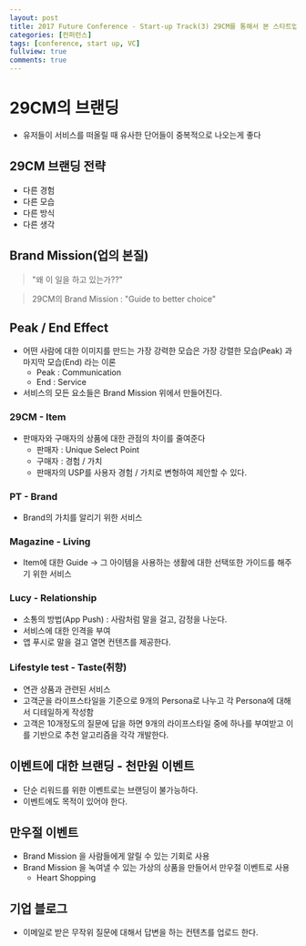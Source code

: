 ```yaml
---
layout: post
title: 2017 Future Conference - Start-up Track(3) 29CM를 통해서 본 스타트업 브랜딩
categories: [컨퍼런스]
tags: [conference, start up, VC]
fullview: true
comments: true
---
```

# 29CM의 브랜딩
* 유저들이 서비스를 떠올릴 때 유사한 단어들이 중복적으로 나오는게 좋다
## 29CM 브랜딩 전략
* 다른 경험
* 다른 모습
* 다른 방식
* 다른 생각


## Brand Mission(업의 본질)
> "왜 이 일을 하고 있는가??"

> 29CM의 Brand Mission : "Guide to better choice"

## Peak / End Effect
 * 어떤 사람에 대한 이미지를 만드는 가장 강력한 모습은 가장 강렬한 모습(Peak) 과 마지막 모습(End) 라는 이론
    * Peak : Communication
    * End : Service
* 서비스의 모든 요소들은 Brand Mission 위에서 만들어진다.

### 29CM - Item
* 판매자와 구매자의 상품에 대한 관점의 차이를 줄여준다
    * 판매자 : Unique Select Point
    * 구매자 : 경험 / 가치
    * 판매자의 USP를 사용자 경험 / 가치로 변형하여 제안할 수 있다. 

### PT - Brand
* Brand의 가치를 알리기 위한 서비스

### Magazine - Living
* Item에 대한 Guide -> 그 아이템을 사용하는 생활에 대한 선택또한 가이드를 해주기 위한 서비스

### Lucy - Relationship
* 소통의 방법(App Push) : 사람처럼 말을 걸고, 감정을 나눈다.
* 서비스에 대한 인격을 부여
* 앱 푸시로 말을 걸고 열면 컨텐츠를 제공한다.

### Lifestyle test - Taste(취향)
* 연관 상품과 관련된 서비스
* 고객군을 라이프스타일을 기준으로 9개의 Persona로 나누고 각 Persona에 대해서 디테일하게 작성함
* 고객은 10개정도의 질문에 답을 하면 9개의 라이프스타일 중에 하나를 부여받고 이를 기반으로 추천 알고리즘을 각각 개발한다.

## 이벤트에 대한 브랜딩 - 천만원 이벤트
* 단순 리워드를 위한 이벤트로는 브랜딩이 불가능하다.
* 이벤트에도 목적이 있어야 한다.

## 만우절 이벤트
* Brand Mission 을 사람들에게 알릴 수 있는 기회로 사용
* Brand Mission 을 녹여낼 수 있는 가상의 상품을 만들어서 만우절 이벤트로 사용
    * Heart Shopping

## 기업 블로그
 * 이메일로 받은 무작위 질문에 대해서 답변을 하는 컨텐츠를 업로드 한다.
